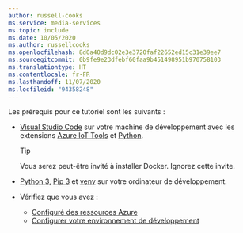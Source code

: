 ```yaml
---
author: russell-cooks
ms.service: media-services
ms.topic: include
ms.date: 10/05/2020
ms.author: russellcooks
ms.openlocfilehash: 8d0a40d9dc02e3e3720faf22652ed15c31e39ee7
ms.sourcegitcommit: 0b9fe9e23dfebf60faa9b451498951b970758103
ms.translationtype: HT
ms.contentlocale: fr-FR
ms.lasthandoff: 11/07/2020
ms.locfileid: "94358248"
---
```

Les prérequis pour ce tutoriel sont les suivants :

* [Visual Studio Code](https://code.visualstudio.com/) sur votre machine de développement avec les extensions [Azure IoT Tools](https://marketplace.visualstudio.com/items?itemName=vsciot-vscode.azure-iot-tools) et [Python](https://marketplace.visualstudio.com/items?itemName=ms-python.python).

    > [!TIP]
    > Vous serez peut-être invité à installer Docker. Ignorez cette invite.
* [Python 3](https://www.python.org/downloads/), [Pip 3](https://pip.pypa.io/en/stable/installing/) et [venv](https://docs.python.org/3/library/venv.html) sur votre ordinateur de développement.
* Vérifiez que vous avez :
    
    * [Configuré des ressources Azure](../../../detect-motion-emit-events-quickstart.md#set-up-azure-resources)
    * [Configurer votre environnement de développement](../../../detect-motion-emit-events-quickstart.md#set-up-your-development-environment)

